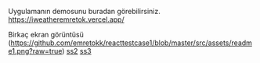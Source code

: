 Uygulamanın demosunu buradan görebilirsiniz.
https://iweatheremretok.vercel.app/

Birkaç ekran görüntüsü
(https://github.com/emretokk/reacttestcase1/blob/master/src/assets/readme1.png?raw=true)
[ss2](https://github.com/emretokk/reacttestcase1/blob/master/src/assets/readme2.png?raw=true)
[ss3](https://github.com/emretokk/reacttestcase1/blob/master/src/assets/readme3.png?raw=true)
